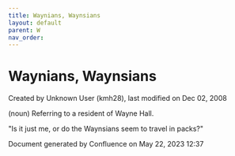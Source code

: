 ```yaml
---
title: Waynians, Waynsians
layout: default
parent: W
nav_order:
---
```


# Waynians, Waynsians

Created by  Unknown User (kmh28), last modified on Dec 02, 2008

(noun) Referring to a resident of Wayne Hall.

&quot;Is it just me, or do the Waynsians seem to travel in packs?&quot; 

Document generated by Confluence on May 22, 2023 12:37


